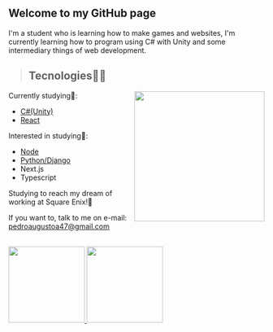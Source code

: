 <h2> Welcome to my GitHub page</h2>
  
I'm a student who is learning how to make games and websites, I'm currently learning how to program using C# with Unity and some intermediary things of web development.

> <h2> Tecnologies👨‍💻 </h2>
Currently studying🚀:
<img src="https://encrypted-tbn0.gstatic.com/images?q=tbn:ANd9GcQ2JC9KDh-UVAiFfDJ7ogzPMQqM24L3rPaVeIk12oxOisxnJ99hOI7hh_Wehb0Bbcx5oDY&usqp=CAU" width="256" height="256" align="right">
<ul>
  <li><a href="https://unity.com/pages/unity-pro-buy-now" target="_blank">C#(Unity)</a></li>
  <li><a href="https://reactjs.org/" target="_blank">React</a></li>
</ul>
Interested in studying📘:
<ul>
  <li><a href="https://nodejs.org/en/" target="_blank">Node</a></li>
  <li><a href="https://www.python.org/" target="_blank">Python/Django</a></li>
  <li>Next.js</li>
  <li>Typescript</li>
</ul>

Studying to reach my dream of working at Square Enix!🤩

If you want to, talk to me on e-mail: pedroaugustoa47@gmail.com

<br>
<div>
  <a href="https://github.com/PedroAugusto31">
<img max-width="50%" height="150px" src="https://github-readme-stats.vercel.app/api?username=PedroAugusto31&show_icons=true&theme=tokyonight&include_all_commits=true&count_private=true"/>
<img max-width="50%" height="150px" src="https://github-readme-stats.vercel.app/api/top-langs/?username=PedroAugusto31&layout=compact&langs_count=16&theme=tokyonight"/>
  </a>                                                                                                                                
</div>
